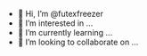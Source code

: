 - 👋 Hi, I’m @futexfreezer
- 👀 I’m interested in ...
- 🌱 I’m currently learning ...
- 💞️ I’m looking to collaborate on ...

